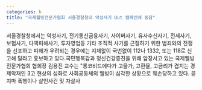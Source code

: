 ```yaml
---
categories: h
title: "국제웰빙전문가협회 서울경찰청의 악성사기 Out 캠페인에 동참"
---
```

서울경찰청에서는 악성사기, 전기통신금융사기, 사이버사기, 유사수신사기, 전세사기, 보험사기, 다액피해사기, 투자영업등 기타 조직적 사기를 근절하기 위한 범죄와의 전쟁을 선포하고 피해가 우려되는 경우에는 지체없이 국번없이 112나 1332, 또는 118로 신고해 달라고 홍보하고 있다.국민행복감과 정신건강증진을 위해 앞장서고 있는 국제웰빙전문가협회 협회장 김용진 교수는 "롱코비드에다가 고물가, 고환율, 고금리가 겹치는 경제악재인 3고 현상의 심화로 사회공동체의 웰빙이 심각한 상황으로 훼손당하고 있다. 묻지마 폭행이나 살인사건 및 자살사